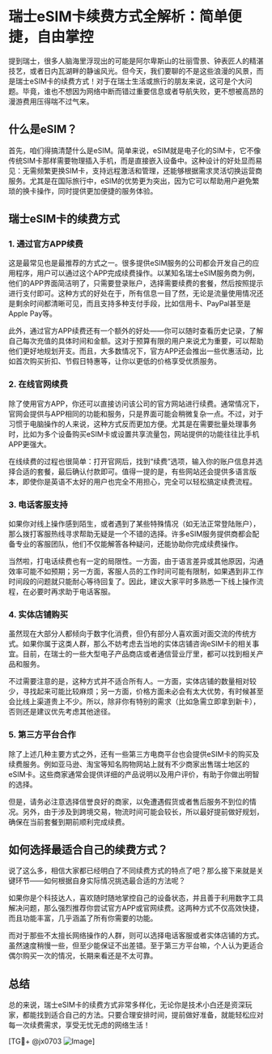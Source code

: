 # 瑞士eSIM卡续费方式全解析：简单便捷，自由掌控

提到瑞士，很多人脑海里浮现出的可能是阿尔卑斯山的壮丽雪景、钟表匠人的精湛技艺，或者日内瓦湖畔的静谧风光。但今天，我们要聊的不是这些浪漫的风景，而是瑞士eSIM卡的续费方式！对于在瑞士生活或旅行的朋友来说，这可是个大问题。毕竟，谁也不想因为网络中断而错过重要信息或者导航失败，更不想被高昂的漫游费用压得喘不过气来。

## 什么是eSIM？

首先，咱们得搞清楚什么是eSIM。简单来说，eSIM就是电子化的SIM卡，它不像传统SIM卡那样需要物理插入手机，而是直接嵌入设备中。这种设计的好处显而易见：无需频繁更换SIM卡，支持远程激活和管理，还能够根据需求灵活切换运营商服务。尤其是在国际旅行中，eSIM的优势更为突出，因为它可以帮助用户避免繁琐的换卡操作，同时提供更加便捷的服务体验。

## 瑞士eSIM卡的续费方式

### 1. 通过官方APP续费
这是最常见也是最推荐的方式之一。很多提供eSIM服务的公司都会开发自己的应用程序，用户可以通过这个APP完成续费操作。以某知名瑞士eSIM服务商为例，他们的APP界面简洁明了，只需要登录账户，选择需要续费的套餐，然后按照提示进行支付即可。这种方式的好处在于，所有信息一目了然，无论是流量使用情况还是剩余时间都清晰可见，而且支持多种支付手段，比如信用卡、PayPal甚至是Apple Pay等。

此外，通过官方APP续费还有一个额外的好处——你可以随时查看历史记录，了解自己每次充值的具体时间和金额。这对于预算有限的用户来说尤为重要，可以帮助他们更好地规划开支。而且，大多数情况下，官方APP还会推出一些优惠活动，比如首次购买折扣、节假日特惠等，让你以更低的价格享受优质服务。

### 2. 在线官网续费
除了使用官方APP，你还可以直接访问该公司的官方网站进行续费。通常情况下，官网会提供与APP相同的功能和服务，只是界面可能会稍微复杂一点。不过，对于习惯于电脑操作的人来说，这种方式反而更加方便。尤其是在需要批量处理事务时，比如为多个设备购买eSIM卡或设置共享流量包，网站提供的功能往往比手机APP更强大。

在线续费的过程也很简单：打开官网后，找到“续费”选项，输入你的账户信息并选择合适的套餐，最后确认付款即可。值得一提的是，有些网站还会提供多语言版本，即使你是英语不太好的用户也完全不用担心，完全可以轻松搞定续费流程。

### 3. 电话客服支持
如果你对线上操作感到陌生，或者遇到了某些特殊情况（如无法正常登陆账户），那么拨打客服热线寻求帮助无疑是一个不错的选择。许多eSIM服务提供商都会配备专业的客服团队，他们不仅能解答各种疑问，还能协助你完成续费操作。

当然啦，打电话续费也有一定的局限性。一方面，由于语言差异或其他原因，沟通效率可能不如预期；另一方面，客服人员的工作时间可能有限制，如果遇到非工作时间段的问题就只能耐心等待回复了。因此，建议大家平时多熟悉一下线上操作流程，在必要时再求助于电话客服。

### 4. 实体店铺购买
虽然现在大部分人都倾向于数字化消费，但仍有部分人喜欢面对面交流的传统方式。如果你属于这类人群，那么不妨考虑去当地的实体店铺咨询eSIM卡的相关事宜。目前，在瑞士的一些大型电子产品商店或者通信营业厅里，都可以找到相关产品和服务。

不过需要注意的是，这种方式并不适合所有人。一方面，实体店铺的数量相对较少，寻找起来可能比较麻烦；另一方面，价格方面未必会有太大优势，有时候甚至会比线上渠道贵上不少。所以，除非你有特别的需求（比如急需立即拿到新卡），否则还是建议优先考虑其他途径。

### 5. 第三方平台合作
除了上述几种主要方式之外，还有一些第三方电商平台也会提供eSIM卡的购买及续费服务。例如亚马逊、淘宝等知名购物网站上就有不少商家出售瑞士地区的eSIM卡。这些商家通常会提供详细的产品说明以及用户评价，有助于你做出明智的选择。

但是，请务必注意选择信誉良好的商家，以免遭遇假货或者售后服务不到位的情况。另外，由于涉及到跨境交易，物流时间可能会较长，所以最好提前做好规划，确保在当前套餐到期前顺利完成续费。

## 如何选择最适合自己的续费方式？
说了这么多，相信大家都已经明白了不同续费方式的特点了吧？那么接下来就是关键环节——如何根据自身实际情况挑选最合适的方法呢？

如果你是个科技达人，喜欢随时随地掌控自己的设备状态，并且善于利用数字工具解决问题，那么强烈推荐你尝试官方APP或官网续费。这两种方式不仅高效快捷，而且功能丰富，几乎涵盖了所有你需要的功能。

而对于那些不太擅长网络操作的人群，则可以选择电话客服或者实体店铺的方式。虽然速度稍慢一些，但至少能保证不出差错。至于第三方平台嘛，个人认为更适合偶尔购买一次的情况，长期来看还是不太可靠。

## 总结
总的来说，瑞士eSIM卡的续费方式非常多样化，无论你是技术小白还是资深玩家，都能找到适合自己的方法。只要合理安排时间，提前做好准备，就能轻松应对每一次续费需求，享受无忧无虑的网络生活！

[TG💪+ @jx0703 ![Image](https://github.com/user-attachments/assets/dbca1d08-cadb-493c-b0ec-ad6f7a83f270)]